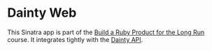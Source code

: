 # Dainty Web

This Sinatra app is part of the [Build a Ruby Product for the Long
Run](https://code.tutsplus.com/courses/build-a-ruby-product-for-the-long-run/)
course. It integrates tightly with the [Dainty
API](https://github.com/od3n/dainty-api).
